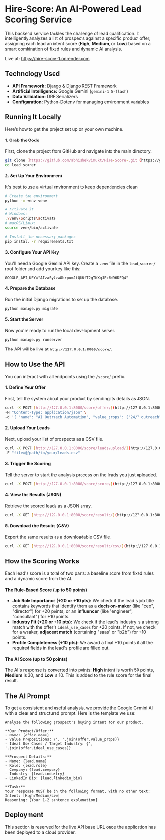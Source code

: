 
# Hire-Score: An AI-Powered Lead Scoring Service

This backend service tackles the challenge of lead qualification. It intelligently analyzes a list of prospects against a specific product offer, assigning each lead an intent score (**High**, **Medium**, or **Low**) based on a smart combination of fixed rules and dynamic AI analysis.

Live at: https://hire-score-1.onrender.com

## Technology Used

* **API Framework:** Django & Django REST Framework
* **Artificial Intelligence:** Google Gemini (`gemini-1.5-flash`)
* **Data Validation:** DRF Serializers
* **Configuration:** Python-Dotenv for managing environment variables

## Running It Locally

Here’s how to get the project set up on your own machine.

#### 1. Grab the Code
First, clone the project from GitHub and navigate into the main directory.
```bash
git clone [https://github.com/abhishekvimukt/Hire-Score-.git](https://github.com/abhishekvimukt/Hire-Score-.git)
cd lead_scorer
```

#### 2. Set Up Your Environment
It's best to use a virtual environment to keep dependencies clean.
```bash
# Create the environment
python -m venv venv

# Activate it
# Windows:
.\venv\Scripts\activate
# macOS/Linux:
source venv/bin/activate

# Install the necessary packages
pip install -r requirements.txt
```

#### 3. Configure Your API Key
You'll need a Google Gemini API key. Create a `.env` file in the `lead_scorer/` root folder and add your key like this:
```
GOOGLE_API_KEY="AIzaSyCzwObrpumJtQU6fT2gTKXqJFz6N96DFQ4"
```

#### 4. Prepare the Database
Run the initial Django migrations to set up the database.
```bash
python manage.py migrate
```

#### 5. Start the Server
Now you're ready to run the local development server.
```bash
python manage.py runserver
```
The API will be live at `http://127.0.0.1:8000/score/`.

## How to Use the API

You can interact with all endpoints using the `/score/` prefix.

#### 1. Define Your Offer
First, tell the system about your product by sending its details as JSON.
```bash
curl -X POST [http://127.0.0.1:8000/score/offer/](http://127.0.0.1:8000/score/offer/) \
-H "Content-Type: application/json" \
-d '{ "name": "AI Outreach Automation", "value_props": ["24/7 outreach", "6x more meetings"], "ideal_use_cases": ["B2B SaaS mid-market"] }'
```

#### 2. Upload Your Leads
Next, upload your list of prospects as a CSV file.
```bash
curl -X POST [http://127.0.0.1:8000/score/leads/upload/](http://127.0.0.1:8000/score/leads/upload/) \
-F "file=@/path/to/your/leads.csv"
```

#### 3. Trigger the Scoring
Tell the server to start the analysis process on the leads you just uploaded.
```bash
curl -X POST [http://127.0.0.1:8000/score/score/](http://127.0.0.1:8000/score/score/)
```

#### 4. View the Results (JSON)
Retrieve the scored leads as a JSON array.
```bash
curl -X GET [http://127.0.0.1:8000/score/results/](http://127.0.0.1:8000/score/results/)
```

#### 5. Download the Results (CSV)
Export the same results as a downloadable CSV file.
```bash
curl -X GET [http://127.0.0.1:8000/score/results/csv/](http://127.0.0.1:8000/score/results/csv/) --output scored_leads.csv
```

## How the Scoring Works

Each lead's score is a total of two parts: a baseline score from fixed rules and a dynamic score from the AI.

#### The Rule-Based Score (up to 50 points)
* **Job Role Importance (+20 or +10 pts):** We check if the lead's job title contains keywords that identify them as a **decision-maker** (like "ceo", "director") for +20 points, or an **influencer** (like "engineer", "consultant") for +10 points.
* **Industry Fit (+20 or +10 pts):** We check if the lead's industry is a strong match with the offer's `ideal_use_cases` for +20 points. If not, we check for a weaker, **adjacent match** (containing "saas" or "b2b") for +10 points.
* **Profile Completeness (+10 pts):** We award a final +10 points if all the required fields in the lead's profile are filled out.

#### The AI Score (up to 50 points)
The AI's response is converted into points: **High** intent is worth 50 points, **Medium** is 30, and **Low** is 10. This is added to the rule score for the final result.

## The AI Prompt

To get a consistent and useful analysis, we provide the Google Gemini AI with a clear and structured prompt. Here is the template we use:

```
Analyze the following prospect's buying intent for our product.

**Our Product/Offer:**
- Name: {offer.name}
- Value Propositions: {', '.join(offer.value_props)}
- Ideal Use Cases / Target Industry: {', '.join(offer.ideal_use_cases)}

**Prospect Details:**
- Name: {lead.name}
- Role: {lead.role}
- Company: {lead.company}
- Industry: {lead.industry}
- LinkedIn Bio: {lead.linkedin_bio}

**Task:**
Your response MUST be in the following format, with no other text:
Intent: [High/Medium/Low]
Reasoning: [Your 1-2 sentence explanation]
```

## Deployment

This section is reserved for the live API base URL once the application has been deployed to a cloud provider.
